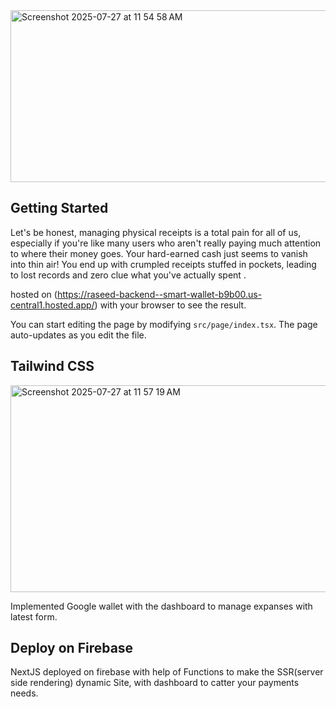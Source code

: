 
<img width="643" height="275" alt="Screenshot 2025-07-27 at 11 54 58 AM" src="https://github.com/user-attachments/assets/61909260-d6ab-416c-930f-f628ad583d4a" />

## Getting Started


Let's be honest, managing physical receipts is a total pain for all of us, especially if you're like many users who aren't really paying much attention to where their money goes. Your hard-earned cash just seems to vanish into thin air! You end up with crumpled receipts stuffed in pockets, leading to lost records and zero clue what you've actually spent .

hosted on (https://raseed-backend--smart-wallet-b9b00.us-central1.hosted.app/) with your browser to see the result.

You can start editing the page by modifying `src/page/index.tsx`. The page auto-updates as you edit the file.

## Tailwind CSS
<img width="828" height="331" alt="Screenshot 2025-07-27 at 11 57 19 AM" src="https://github.com/user-attachments/assets/84e9b4d2-dd38-4d0f-9e1e-2f97d474388d" />

Implemented Google wallet with the dashboard to manage expanses with latest form.

## Deploy on Firebase

NextJS deployed on firebase with help of Functions to make the SSR(server side rendering) dynamic Site, with dashboard to catter your payments needs.

